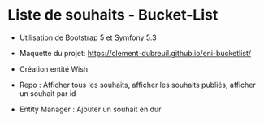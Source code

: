 ﻿# Liste de souhaits - Bucket-List
- Utilisation de Bootstrap 5 et Symfony 5.3

- Maquette du projet: https://clement-dubreuil.github.io/eni-bucketlist/

- Création entité Wish
- Repo : Afficher tous les souhaits, afficher les souhaits publiés, afficher un souhait par id
- Entity Manager : Ajouter un souhait en dur
